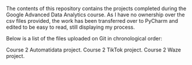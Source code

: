 The contents of this repository contains the projects completed during the Google Advanced Data Analytics course.
As I have no ownership over the csv files provided, the work has been transferred over to PyCharm and edited to be easy to read, still displaying my process.

Below is a list of the files uploaded on Git in chronological order:





Course 2 Automatidata project.
Course 2 TikTok project.
Course 2 Waze project.
